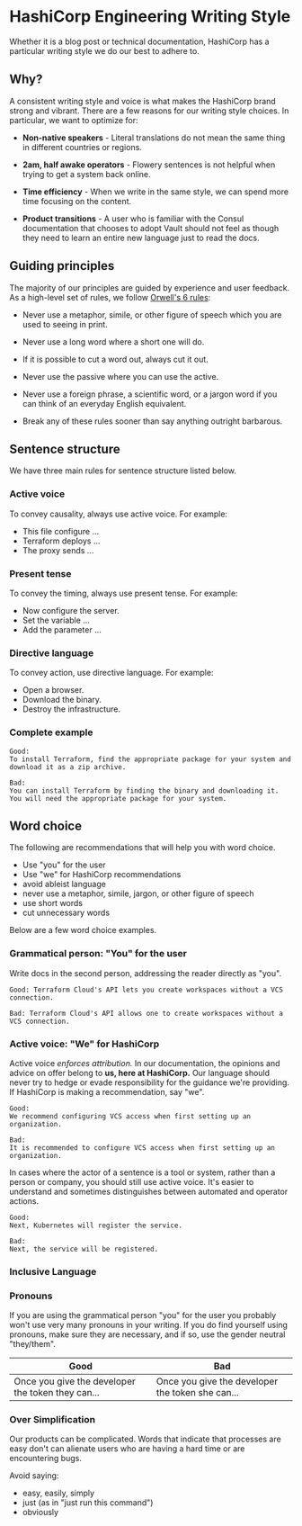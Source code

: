 # HashiCorp Engineering Writing Style

Whether it is a blog post or technical documentation,
HashiCorp has a particular writing style we do our best to adhere to.

## Why?

A consistent writing style and voice is what makes the HashiCorp brand
strong and vibrant. There are a few reasons for our writing
style choices. In particular, we want to optimize for:

- **Non-native speakers** - Literal translations do not mean the same thing in different countries or regions.

- **2am, half awake operators** - Flowery sentences is not helpful when trying to
  get a system back online.

- **Time efficiency** - When we write in the same style, we can
  spend more time focusing on the content.

- **Product transitions** - A user who is familiar with the
  Consul documentation that chooses to adopt Vault should not feel as though
  they need to learn an entire new language just to read the docs. 

## Guiding principles

The majority of our principles are guided by experience and user feedback. As a
high-level set of rules, we follow [Orwell's 6
rules](http://www.orwell.ru/library/essays/politics/english/e_polit):

- Never use a metaphor, simile, or other figure of speech which you are used to
  seeing in print.

- Never use a long word where a short one will do.

- If it is possible to cut a word out, always cut it out.

- Never use the passive where you can use the active.

- Never use a foreign phrase, a scientific word, or a jargon word if you can
  think of an everyday English equivalent.

- Break any of these rules sooner than say anything outright barbarous.

## Sentence structure

We have three main rules for sentence structure listed below. 

### Active voice

To convey causality, always use active voice. For example:

- This file configure ...
- Terraform deploys ...
- The proxy sends ...

### Present tense

To convey the timing, always use present tense. For example:

- Now configure the server.
- Set the variable ...
- Add the parameter ...

### Directive language

To convey action, use directive language. For example:

- Open a browser. 
- Download the binary.
- Destroy the infrastructure. 


### Complete example

```text
Good:
To install Terraform, find the appropriate package for your system and download it as a zip archive.

Bad:
You can install Terraform by finding the binary and downloading it. You will need the appropriate package for your system.
```

## Word choice

The following are recommendations that will help you with word choice. 

- Use "you" for the user
- Use "we" for HashiCorp recommendations
- avoid ableist language
- never use a metaphor, simile, jargon, or other figure of speech
- use short words 
- cut unnecessary words

Below are a few word choice examples. 

### Grammatical person: "You" for the user

Write docs in the second person, addressing the reader directly as "you".

```text
Good: Terraform Cloud's API lets you create workspaces without a VCS connection.

Bad: Terraform Cloud's API allows one to create workspaces without a VCS connection.
```

### Active voice: "We" for HashiCorp

Active voice _enforces attribution._ In
our documentation, the opinions and advice on offer belong to **us, here at
HashiCorp.** Our language should never try to hedge or evade responsibility for
the guidance we're providing. If HashiCorp is making a recommendation, say "we".

```text
Good:
We recommend configuring VCS access when first setting up an organization.

Bad:
It is recommended to configure VCS access when first setting up an organization.
```

In cases where the actor of a sentence is a tool or system, rather than a person
or company, you should still use active voice. It's easier to
understand and sometimes distinguishes between automated and operator actions.

```text
Good:
Next, Kubernetes will register the service.

Bad:
Next, the service will be registered.
```

### Inclusive Language

### Pronouns

If you are using the grammatical person "you" for the user you probably won't
use very many pronouns in your writing. If you do find yourself using pronouns,
make sure they are necessary, and if so, use the gender neutral "they/them".

|Good|Bad|
-|-
|Once you give the developer the token they can...|Once you give the developer the token she can...|

### Over Simplification

Our products can be complicated. Words that indicate that processes are easy
don't can alienate users who are having a hard time or are encountering bugs.

Avoid saying:
- easy, easily, simply
- just (as in "just run this command")
- obviously
